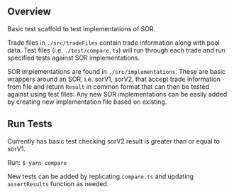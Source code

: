 ## Overview

Basic test scaffold to test implementations of SOR.

Trade files in `./src/tradeFiles` contain trade information along with pool data. Test files (i.e. `./test/compare.ts`) will run through each trade and run specified tests against SOR implementations.

SOR implementations are found in `./src/implementations`. These are basic wrappers around an SOR, i.e. sorV1, sorV2, that accept trade information from file and return `Result` in common format that can then be tested against using test files. Any new SOR implementations can be easily added by creating new implementation file based on existing.

## Run Tests

Currently has basic test checking sorV2 result is greater than or equal to sorV1.

Run: `$ yarn compare`

New tests can be added by replicating `compare.ts` and updating `assertResults` function as needed.